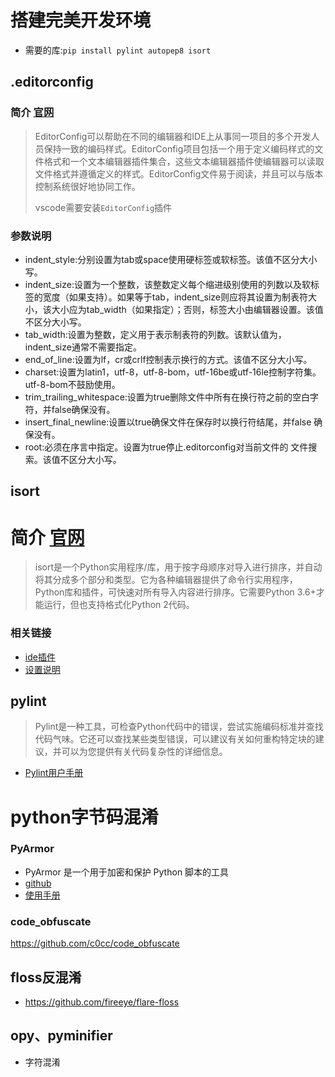 <!--
 * @Description: 
 * @Author: lamborghini1993
 * @Date: 2020-05-04 14:12:19
 * @UpdateDate: 2020-05-13 19:55:11
 -->

# 搭建完美开发环境

- 需要的库:`pip install pylint autopep8 isort`

## .editorconfig
### 简介 [官网](https://EditorConfig.org)
> EditorConfig可以帮助在不同的编辑器和IDE上从事同一项目的多个开发人员保持一致的编码样式。EditorConfig项目包括一个用于定义编码样式的文件格式和一个文本编辑器插件集合，这些文本编辑器插件使编辑器可以读取文件格式并遵循定义的样式。EditorConfig文件易于阅读，并且可以与版本控制系统很好地协同工作。
>
> vscode需要安装`EditorConfig`插件

### 参数说明
- indent_style:分别设置为tab或space使用硬标签或软标签。该值不区分大小写。
- indent_size:设置为一个整数，该整数定义每个缩进级别使用的列数以及软标签的宽度（如果支持）。如果等于tab，indent_size则应将其设置为制表符大小，该大小应为tab_width（如果指定）；否则，标签大小由编辑器设置。该值不区分大小写。
- tab_width:设置为整数，定义用于表示制表符的列数。该默认值为，indent_size通常不需要指定。
- end_of_line:设置为lf，cr或crlf控制表示换行的方式。该值不区分大小写。
- charset:设置为latin1，utf-8，utf-8-bom，utf-16be或utf-16le控制字符集。utf-8-bom不鼓励使用。
- trim_trailing_whitespace:设置为true删除文件中所有在换行符之前的空白字符，并false确保没有。
- insert_final_newline:设置以true确保文件在保存时以换行符结尾，并false 确保没有。
- root:必须在序言中指定。设置为true停止.editorconfig对当前文件的 文件搜索。该值不区分大小写。

## isort
# 简介 [官网](https://github.com/timothycrosley/isort)
> isort是一个Python实用程序/库，用于按字母顺序对导入进行排序，并自动将其分成多个部分和类型。它为各种编辑器提供了命令行实用程序，Python库和插件，可快速对所有导入内容进行排序。它需要Python 3.6+才能运行，但也支持格式化Python 2代码。

### 相关链接
- [ide插件](https://github.com/timothycrosley/isort/wiki/isort-Plugins)
- [设置说明](https://github.com/timothycrosley/isort/wiki/isort-Settings)


## pylint
> Pylint是一种工具，可检查Python代码中的错误，尝试实施编码标准并查找代码气味。它还可以查找某些类型错误，可以建议有关如何重构特定块的建议，并可以为您提供有关代码复杂性的详细信息。
- [Pylint用户手册](http://pylint.pycqa.org/en/latest/)

# python字节码混淆
### PyArmor
- PyArmor 是一个用于加密和保护 Python 脚本的工具
- [github](https://github.com/dashingsoft/pyarmor)
- [使用手册](https://pyarmor.readthedocs.io/zh/latest/)

### code_obfuscate
https://github.com/c0cc/code_obfuscate


## floss反混淆
- https://github.com/fireeye/flare-floss

## opy、pyminifier  
- 字符混淆
